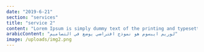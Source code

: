 ```yaml
---
date: "2019-6-21"
section: "services"
title: "service 2"
content: "Lorem Ipsum is simply dummy text of the printing and typesetting industry."
arabicContent: "لوريم ايبسوم هو نموذج افتراضي يوضع في التصاميم"
image: /uploads/img2.png
---
```

